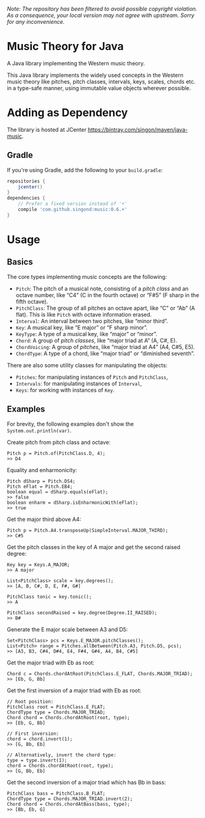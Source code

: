 _Note: The repository has been filtered to avoid possible copyright violation.
As a consequence, your local version may not agree with upstream. Sorry for
any inconvenience._

Music Theory for Java
=====================
A Java library implementing the Western music theory.

This Java library implements the widely used concepts in the Western music theory
like pitches, pitch classes, intervals, keys, scales, chords etc. in a type-safe
manner, using immutable value objects wherever possible.

Adding as Dependency
====================

The library is hosted at JCenter <https://bintray.com/singon/maven/java-music>.

Gradle
------

If you're using Gradle, add the following to your `build.gradle`:

```groovy
repositories {
	jcenter()
}
dependencies {
	// Prefer a fixed version instead of '+'
	compile 'com.github.singond:music:0.6.+'
}
```

Usage
=====

Basics
------
The core types implementing music concepts are the following:

- `Pitch`: The pitch of a musical note, consisting of a _pitch class_ and an
  octave number, like “C4” (C in the fourth octave) or “F#5” (F sharp in
  the fifth octave).
- `PitchClass`: The group of all pitches an octave apart, like “C” or “Ab”
  (A flat). This is like `Pitch` with octave information erased.
- `Interval`: An interval between two pitches, like “minor third”.
- `Key`: A musical key, like “E major” or “F sharp minor”.
- `KeyType`: A type of a musical key, like “major” or “minor”.
- `Chord`: A group of _pitch classes_, like “major triad at A” (A, C#, E).
- `ChordVoicing`: A group of _pitches_, like “major triad at A4” (A4, C#5, E5).
- `ChordType`: A type of a chord, like “major triad” or “diminished seventh”.

There are also some utility classes for manipulating the objects:

- `Pitches`: for manipulating instances of `Pitch` and `PitchClass`,
- `Intervals`: for manipulating instances of `Interval`,
- `Keys`: for working with instances of `Key`.

Examples
--------
For brevity, the following examples don't show the `System.out.println(var)`.

Create pitch from pitch class and octave:

```
Pitch p = Pitch.of(PitchClass.D, 4);
>> D4
```

Equality and enharmonicity:

```
Pitch dSharp = Pitch.DS4;
Pitch eFlat = Pitch.EB4;
boolean equal = dSharp.equals(eFlat);
>> false
boolean enharm = dSharp.isEnharmonicWith(eFlat);
>> true
```

Get the major third above A4:

```
Pitch p = Pitch.A4.transposeUp(SimpleInterval.MAJOR_THIRD);
>> C#5
```
Get the pitch classes in the key of A major and get the second raised degree:

```
Key key = Keys.A_MAJOR;
>> A major

List<PitchClass> scale = key.degrees();
>> [A, B, C#, D, E, F#, G#]

PitchClass tonic = key.tonic();
>> A

PitchClass secondRaised = key.degree(Degree.II_RAISED);
>> B#
```

Generate the E major scale between A3 and D5:

```
Set<PitchClass> pcs = Keys.E_MAJOR.pitchClasses();
List<Pitch> range = Pitches.allBetween(Pitch.A3, Pitch.D5, pcs);
>> [A3, B3, C#4, D#4, E4, F#4, G#4, A4, B4, C#5]
```

Get the major triad with Eb as root:

```
Chord c = Chords.chordAtRoot(PitchClass.E_FLAT, Chords.MAJOR_TRIAD);
>> [Eb, G, Bb]
```

Get the first inversion of a major triad with Eb as root:

```
// Root position:
PitchClass root = PitchClass.E_FLAT;
ChordType type = Chords.MAJOR_TRIAD;
Chord chord = Chords.chordAtRoot(root, type);
>> [Eb, G, Bb]

// First inversion:
chord = chord.invert(1);
>> [G, Bb, Eb]

// Alternatively, invert the chord type:
type = type.invert(1);
chord = Chords.chordAtRoot(root, type);
>> [G, Bb, Eb]
```

Get the second inversion of a major triad which has Bb in bass:

```
PitchClass bass = PitchClass.B_FLAT;
ChordType type = Chords.MAJOR_TRIAD.invert(2);
Chord chord = Chords.chordAtBass(bass, type);
>> [Bb, Eb, G]
```
